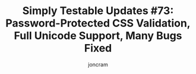 ---
title: "Simply Testable Updates #73: Password-Protected CSS Validation, Full Unicode Support, Many Bugs Fixed"
author: joncram
newsletter:
    issue_number: 73rd
    url: https://us5.campaign-archive1.com/?u=ac75e33d993d2b502e333ddd0&amp;id=4d66e6f2f6
    highlights:
        - CSS validation for password-protected sites is now live
        - Support for testing URLs that contain unicode characters
        - Support for testing sites/pages where URLs don't like to be encoded
        - Fixed issue with URL discovery for pages with a relative base href
        - Fixed issue with checking if a URL's host is routable prior to testing
        - Removed some unnecessary detail from CSS validation errors
    closing_sentence: Expect the next newsletter a week from now on January 22.
---